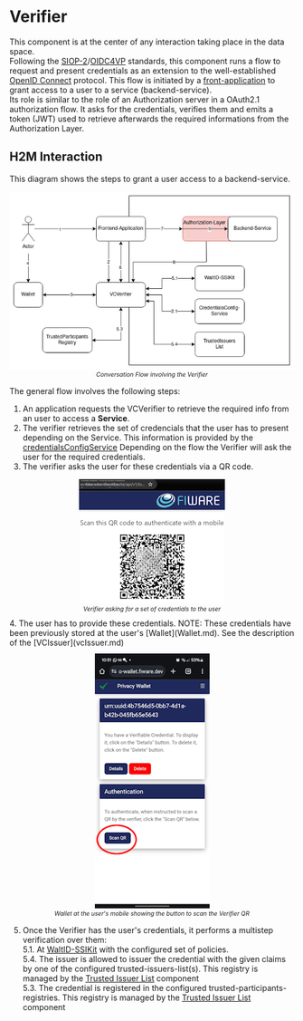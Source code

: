 # Verifier
This component is at the center of any interaction taking place in the data space.  
Following the [SIOP-2](https://openid.net/specs/openid-connect-self-issued-v2-1_0.html#name-cross-device-self-issued-op)/[OIDC4VP](https://openid.net/specs/openid-4-verifiable-presentations-1_0.html#request_scope) standards, this component runs a flow to request and present credentials as an extension to the well-established [OpenID Connect](https://openid.net/connect/) protocol. This flow is initiated by a [front-application](frontApplication.md) to grant access to a user to a service (backend-service).  
Its role is similar to the role of an Authorization server in a OAuth2.1 authorization flow. It asks for the credentials, verifies them and emits a token (JWT) used to retrieve afterwards the required informations from the Authorization Layer. 
## H2M Interaction
This diagram shows the steps to grant a user access to a backend-service.
<p style="text-align:center;font-style:italic;font-size: 75%"><img src="img/verifier/verifierInteractions.png"><br/>
Conversation Flow involving the Verifier</p>


The general flow involves the following steps:  
1. An application requests the VCVerifier to retrieve the required info from an user to access a **Service**.
2. The verifier retrieves the set of credencials that the user has to present depending on the Service. This information is provided by the [credentialsConfigService](credentialsConfigService.md)
Depending on the flow the Verifier will ask the user for the required credentials.  
3. The verifier asks the user for these credentials via a QR code.
<p style="text-align:center;font-style:italic;font-size: 75%"><img src="img/verifier/verifierAsking4Credentials.png"><br/>
Verifier asking for a set of credentials to the user</p>
4. The user has to provide these credentials. NOTE: These credentials have been previously stored at the user's [Wallet](Wallet.md). See the description of the [VCIssuer](vcIssuer.md)
<p style="text-align:center;font-style:italic;font-size: 75%"><img src="img/verifier/walletButton2ScanARequest.png"><br/>
Wallet at the user's mobile showing the button to scan the Verifier QR</p>

5. Once the Verifier has the user's credentials, it performs a multistep verification over them:  
    5.1. At [WaltID-SSIKit](waltID.md) with the configured set of policies.  
    5.4. The issuer is allowed to issuer the credential with the given claims by one of the configured trusted-issuers-list(s). This registry is managed by the [Trusted Issuer List](trustedIssuerList.md) component    
    5.3. The credential is registered in the configured trusted-participants-registries. This registry is managed by the [Trusted Issuer List](trustedIssuerList.md) component
    
